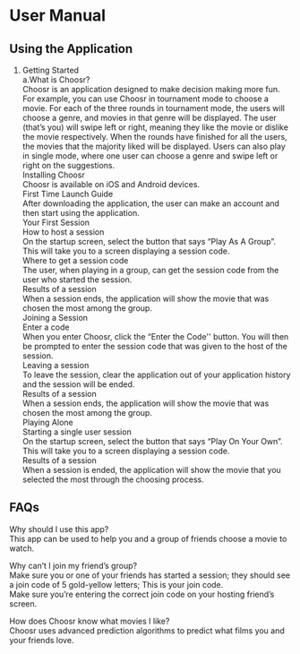 # User Manual 


## Using the Application

 1. Getting Started <br />
a.What is Choosr? <br />
Choosr is an application designed to make decision making more fun. For example, you can use Choosr in tournament mode to choose a movie. For each of the three rounds in tournament mode, the users will choose a genre, and movies in that genre will be displayed. The user (that’s you) will swipe left or right, meaning they like the movie or dislike the movie respectively. When the rounds have finished for all the users, the movies that the majority liked will be displayed. Users can also play in single mode, where one user can choose a genre and swipe left or right on the suggestions. <br />
Installing Choosr <br />
Choosr is available on iOS and Android devices. <br />
First Time Launch Guide<br />
After downloading the application, the user can make an account and  then start using the application.<br />
Your First Session <br />
How to host a session <br />
On the startup screen, select the button that says “Play As A Group”. This will take you to a screen displaying a session code.<br />
Where to get a session code <br />
The user, when playing in a group, can get the session code from the user who started the session.<br />
Results of a session <br />
When a session ends, the application will show the movie that was chosen the most among the group.<br />
Joining a Session <br />
Enter a code <br /> 
When you enter Choosr, click the “Enter the Code'' button. You will then be prompted to enter the session code that was given to the host of the session.<br />
Leaving a session <br />
To leave the session, clear the application out of your application history and the session will be ended.<br />
Results of a session <br />
When a session ends, the application will show the movie that was chosen the most among the group.<br />
Playing Alone <br />
Starting a single user session <br />
On the startup screen, select the button that says “Play On Your Own”. This will take you to a screen displaying a session code.<br />
Results of a session <br />
When a session is ended, the application will show the movie that you selected the most through the choosing process.<br />

## FAQs 

Why should I use this app?<br />
This app can be used to help you and a group of friends choose a movie to watch. <br />

Why can’t I join my friend’s group?<br />
Make sure you or one of your friends has started a session; they should see a join code of 5 gold-yellow letters; This is your join code.<br />
Make sure you’re entering the correct join code on your hosting friend’s screen.<br />
      
How does Choosr know what movies I like?<br />
Choosr uses advanced prediction algorithms to predict what films you and your friends love.<br />
